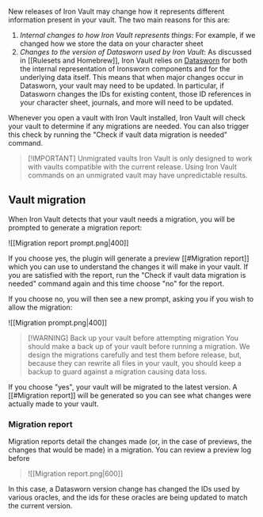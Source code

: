 New releases of Iron Vault may change how it represents different information present in your vault. The two main reasons for this are:

1. *Internal changes to how Iron Vault represents things*: For example, if we changed how we store the data on your character sheet
2. *Changes to the version of Datasworn used by Iron Vault*: As discussed in [[Rulesets and Homebrew]], Iron Vault relies on [Datasworn](https://github.com/rsek/datasworn) for both the internal representation of Ironsworn components and for the underlying data itself. This means that when major changes occur in Datasworn, your vault may need to be updated. In particular, if Datasworn changes the IDs for existing content, those ID references in your character sheet, journals, and more will need to be updated.

Whenever you open a vault with Iron Vault installed, Iron Vault will check your vault to determine if any migrations are needed. You can also trigger this check by running the "Check if vault data migration is needed" command.

> [!IMPORTANT] Unmigrated vaults
> Iron Vault is only designed to work with vaults compatible with the current release. Using Iron Vault commands on an unmigrated vault may have unpredictable results.

## Vault migration

When Iron Vault detects that your vault needs a migration, you will be prompted to generate a migration report:

![[Migration report prompt.png|400]]

If you choose yes, the plugin will generate a preview [[#Migration report]] which you can use to understand the changes it will make in your vault. If you are satisfied with the report, run the "Check if vault data migration is needed" command again and this time choose "no" for the report.

If you choose no, you will then see a new prompt, asking you if you wish to allow the migration:

![[Migration prompt.png|400]]

> [!WARNING] Back up your vault before attempting migration
> You should make a back up of your vault before running a migration. We design the migrations carefully and test them before release, but, because they can rewrite all files in your vault, you should keep a backup to guard against a migration causing data loss.

If you choose "yes", your vault will be migrated to the latest version. A [[#Migration report]] will be generated so you can see what changes were actually made to your vault.
### Migration report

Migration reports detail the changes made (or, in the case of previews, the changes that would be made) in a migration. You can review a preview log before 

> ![[Migration report.png|600]]

In this case, a Datasworn version change has changed the IDs used by various oracles, and the ids for these oracles are being updated to match the current version.